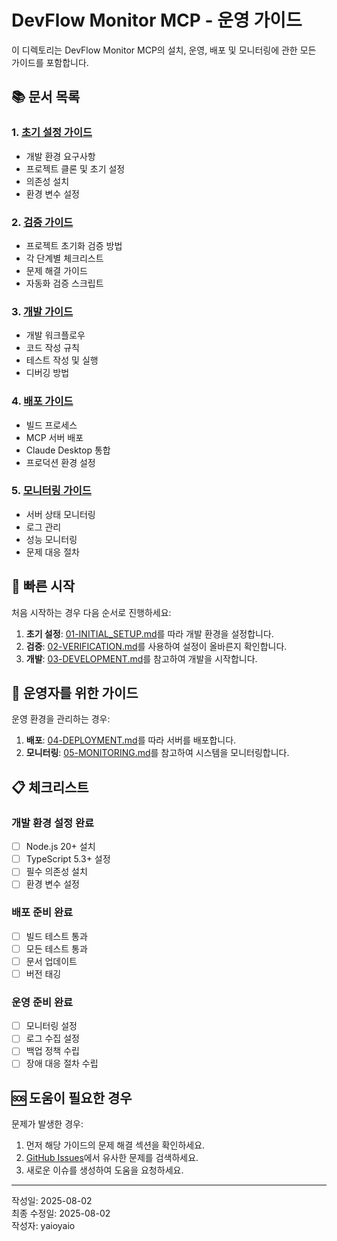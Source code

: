 # DevFlow Monitor MCP - 운영 가이드

이 디렉토리는 DevFlow Monitor MCP의 설치, 운영, 배포 및 모니터링에 관한 모든 가이드를 포함합니다.

## 📚 문서 목록

### 1. [초기 설정 가이드](./01-INITIAL_SETUP.md)
- 개발 환경 요구사항
- 프로젝트 클론 및 초기 설정
- 의존성 설치
- 환경 변수 설정

### 2. [검증 가이드](./02-VERIFICATION.md)
- 프로젝트 초기화 검증 방법
- 각 단계별 체크리스트
- 문제 해결 가이드
- 자동화 검증 스크립트

### 3. [개발 가이드](./03-DEVELOPMENT.md)
- 개발 워크플로우
- 코드 작성 규칙
- 테스트 작성 및 실행
- 디버깅 방법

### 4. [배포 가이드](./04-DEPLOYMENT.md)
- 빌드 프로세스
- MCP 서버 배포
- Claude Desktop 통합
- 프로덕션 환경 설정

### 5. [모니터링 가이드](./05-MONITORING.md)
- 서버 상태 모니터링
- 로그 관리
- 성능 모니터링
- 문제 대응 절차

## 🚀 빠른 시작

처음 시작하는 경우 다음 순서로 진행하세요:

1. **초기 설정**: [01-INITIAL_SETUP.md](./01-INITIAL_SETUP.md)를 따라 개발 환경을 설정합니다.
2. **검증**: [02-VERIFICATION.md](./02-VERIFICATION.md)를 사용하여 설정이 올바른지 확인합니다.
3. **개발**: [03-DEVELOPMENT.md](./03-DEVELOPMENT.md)를 참고하여 개발을 시작합니다.

## 🔧 운영자를 위한 가이드

운영 환경을 관리하는 경우:

1. **배포**: [04-DEPLOYMENT.md](./04-DEPLOYMENT.md)를 따라 서버를 배포합니다.
2. **모니터링**: [05-MONITORING.md](./05-MONITORING.md)를 참고하여 시스템을 모니터링합니다.

## 📋 체크리스트

### 개발 환경 설정 완료
- [ ] Node.js 20+ 설치
- [ ] TypeScript 5.3+ 설정
- [ ] 필수 의존성 설치
- [ ] 환경 변수 설정

### 배포 준비 완료
- [ ] 빌드 테스트 통과
- [ ] 모든 테스트 통과
- [ ] 문서 업데이트
- [ ] 버전 태깅

### 운영 준비 완료
- [ ] 모니터링 설정
- [ ] 로그 수집 설정
- [ ] 백업 정책 수립
- [ ] 장애 대응 절차 수립

## 🆘 도움이 필요한 경우

문제가 발생한 경우:
1. 먼저 해당 가이드의 문제 해결 섹션을 확인하세요.
2. [GitHub Issues](https://github.com/yaioyaio/kroot-mcp/issues)에서 유사한 문제를 검색하세요.
3. 새로운 이슈를 생성하여 도움을 요청하세요.

---

작성일: 2025-08-02  
최종 수정일: 2025-08-02  
작성자: yaioyaio